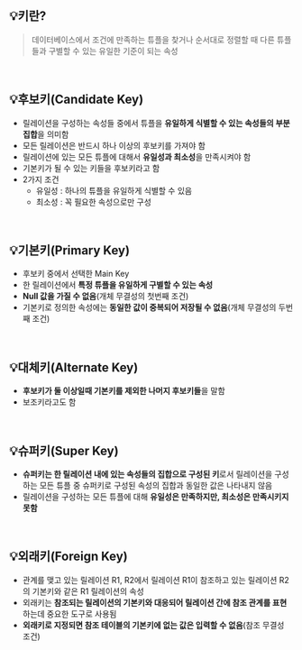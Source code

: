 ## 💡키란?

> 데이터베이스에서 조건에 만족하는 튜플을 찾거나 순서대로 정렬할 때 다른 튜플들과 구별할 수 있는 유일한 기준이 되는 속성
> 
<br/>

## 💡후보키(Candidate Key)

- 릴레이션을 구성하는 속성들 중에서 튜플을 **유일하게 식별할 수 있는 속성들의 부분집합**을 의미함
- 모든 릴레이션은 반드시 하나 이상의 후보키를 가져야 함
- 릴레이션에 있는 모든 튜플에 대해서 **유일성과 최소성**을 만족시켜야 함
- 기본키가 될 수 있는 키들을 후보키라고 함
- 2가지 조건
    - 유일성 : 하나의 튜플을 유일하게 식별할 수 있음
    - 최소성 : 꼭 필요한 속성으로만 구성

<br/>

## 💡기본키(Primary Key)

- 후보키 중에서 선택한  Main Key
- 한 릴레이션에서 **특정 튜플을 유일하게 구별할 수 있는 속성**
- **Null 값을 가질 수 없음**(개체 무결성의 첫번째 조건)
- 기본키로 정의한 속성에는 **동일한 값이 중복되어 저장될 수 없음**(개체 무결성의 두번째 조건)

<br/>

## 💡대체키(Alternate Key)

- **후보키가 둘 이상일때 기본키를 제외한 나머지 후보키들**을 말함
- 보조키라고도 함

<br/>

## 💡슈퍼키(Super Key)

- **슈퍼키는 한 릴레이션 내에 있는 속성들의 집합으로 구성된 키**로서 릴레이션을 구성하는 모든 튜플 중 슈퍼키로 구성된 속성의 집합과 동일한 값은 나타내지 않음
- 릴레이션을 구성하는 모든 튜플에 대해 **유일성은 만족하지만, 최소성은 만족시키지 못함**

<br/>

## 💡외래키(Foreign Key)

- 관계를 맺고 있는 릴레이션 R1, R2에서 릴레이션 R1이 참조하고 있는 릴레이션 R2의 기본키와 같은 R1 릴레이션의 속성
- 외래키는 **참조되는 릴레이션의 기본키와 대응되어 릴레이션 간에 참조 관계를 표현**하는데 중요한 도구로 사용됨
- **외래키로 지정되면 참조 테이블의 기본키에 없는 값은 입력할 수 없음**(참조 무결성 조건)
